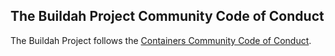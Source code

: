 ## The Buildah Project Community Code of Conduct

The Buildah Project follows the [Containers Community Code of Conduct](https://github.com/containers/common/blob/main/CODE-OF-CONDUCT.md).

